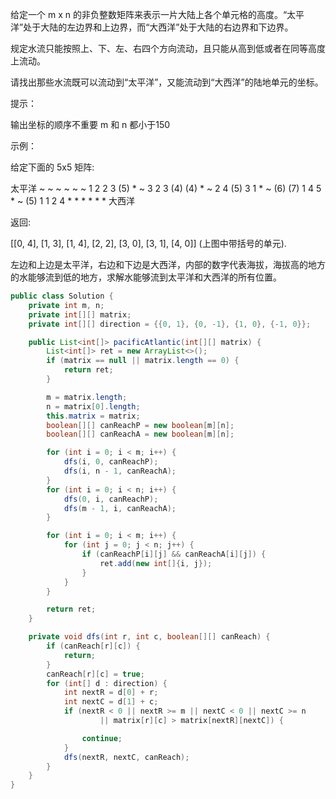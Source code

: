 给定一个 m x n 的非负整数矩阵来表示一片大陆上各个单元格的高度。“太平洋”处于大陆的左边界和上边界，而“大西洋”处于大陆的右边界和下边界。

规定水流只能按照上、下、左、右四个方向流动，且只能从高到低或者在同等高度上流动。

请找出那些水流既可以流动到“太平洋”，又能流动到“大西洋”的陆地单元的坐标。

 

提示：

输出坐标的顺序不重要
m 和 n 都小于150
 

示例：

 

给定下面的 5x5 矩阵:

  太平洋 ~   ~   ~   ~   ~ 
       ~  1   2   2   3  (5) *
       ~  3   2   3  (4) (4) *
       ~  2   4  (5)  3   1  *
       ~ (6) (7)  1   4   5  *
       ~ (5)  1   1   2   4  *
          *   *   *   *   * 大西洋

返回:

[[0, 4], [1, 3], [1, 4], [2, 2], [3, 0], [3, 1], [4, 0]] (上图中带括号的单元).

左边和上边是太平洋，右边和下边是大西洋，内部的数字代表海拔，海拔高的地方的水能够流到低的地方，求解水能够流到太平洋和大西洋的所有位置。

```java
public class Solution {
    private int m, n;
    private int[][] matrix;
    private int[][] direction = {{0, 1}, {0, -1}, {1, 0}, {-1, 0}};

    public List<int[]> pacificAtlantic(int[][] matrix) {
        List<int[]> ret = new ArrayList<>();
        if (matrix == null || matrix.length == 0) {
            return ret;
        }

        m = matrix.length;
        n = matrix[0].length;
        this.matrix = matrix;
        boolean[][] canReachP = new boolean[m][n];
        boolean[][] canReachA = new boolean[m][n];

        for (int i = 0; i < m; i++) {
            dfs(i, 0, canReachP);
            dfs(i, n - 1, canReachA);
        }
        for (int i = 0; i < n; i++) {
            dfs(0, i, canReachP);
            dfs(m - 1, i, canReachA);
        }

        for (int i = 0; i < m; i++) {
            for (int j = 0; j < n; j++) {
                if (canReachP[i][j] && canReachA[i][j]) {
                    ret.add(new int[]{i, j});
                }
            }
        }

        return ret;
    }

    private void dfs(int r, int c, boolean[][] canReach) {
        if (canReach[r][c]) {
            return;
        }
        canReach[r][c] = true;
        for (int[] d : direction) {
            int nextR = d[0] + r;
            int nextC = d[1] + c;
            if (nextR < 0 || nextR >= m || nextC < 0 || nextC >= n
                    || matrix[r][c] > matrix[nextR][nextC]) {

                continue;
            }
            dfs(nextR, nextC, canReach);
        }
    }
}

```
